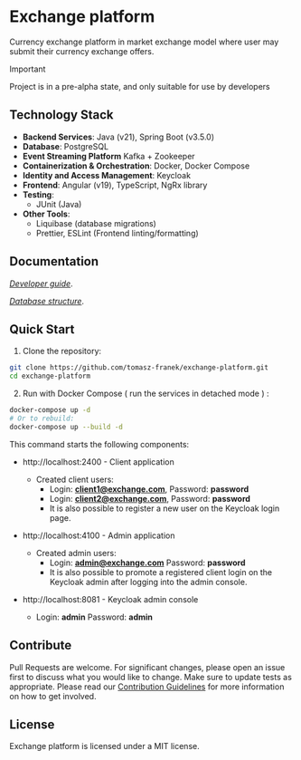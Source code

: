 # Exchange platform

Currency exchange platform in market exchange model where user may submit their currency exchange
offers.

> [!IMPORTANT]
> Project is in a pre-alpha state, and only suitable for use by developers
>
>

## Technology Stack

- **Backend Services**: Java (v21), Spring Boot (v3.5.0)
- **Database**: PostgreSQL
- **Event Streaming Platform** Kafka + Zookeeper
- **Containerization & Orchestration**: Docker, Docker Compose
- **Identity and Access Management**: Keycloak
- **Frontend**: Angular (v19), TypeScript, NgRx library
- **Testing**:
    - JUnit (Java)
- **Other Tools**:
    - Liquibase (database migrations)
    - Prettier, ESLint (Frontend linting/formatting)

## Documentation

*[Developer guide](/docs/developer-guide.md)*.

*[Database structure](/docs/database.md)*.

## Quick Start

1. Clone the repository:

```bash
git clone https://github.com/tomasz-franek/exchange-platform.git
cd exchange-platform
```

2. Run with Docker Compose ( run the services in detached mode ) :

```bash
docker-compose up -d
# Or to rebuild:
docker-compose up --build -d
```

This command starts the following components:

* http://localhost:2400 - Client application

    - Created client users:
        - Login: **client1@exchange.com**, Password:  **password**
        - Login: **client2@exchange.com**, Password:  **password**
        - It is also possible to register a new user on the Keycloak login page.

* http://localhost:4100 - Admin application

    - Created admin users:
        - Login: **admin@exchange.com** Password:  **password**
        - It is also possible to promote a registered client login on the Keycloak admin after
          logging into the admin console.

* http://localhost:8081 - Keycloak admin console
    - Login: **admin** Password:  **admin**

## Contribute

Pull Requests are welcome. For significant changes, please open an issue first to discuss what you
would like to change. Make sure to update tests as appropriate.
Please read our [Contribution Guidelines](/docs/project-contribution.md) for more information on how
to get involved.

## License

Exchange platform is licensed under a MIT license.